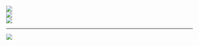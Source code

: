 ![](https://github-readme-stats.vercel.app/api?username=khamdihi-dev&theme=nord&hide_border=false&include_all_commits=true&count_private=true)<br/>
![](https://github-readme-streak-stats.herokuapp.com/?user=khamdihi-dev&theme=nord&hide_border=false)<br/>
![](https://github-readme-stats.vercel.app/api/top-langs/?username=khamdihi-dev&theme=nord&hide_border=false&include_all_commits=true&count_private=true&layout=compact)

---
[![](https://visitcount.itsvg.in/api?id=khamdihi-dev&icon=0&color=0)](https://visitcount.itsvg.in)

<!-- Proudly created with GPRM ( https://gprm.itsvg.in ) -->

